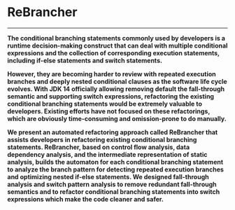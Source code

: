 # ReBrancher

---

**The conditional branching statements commonly used by developers is a runtime decision-making construct that can deal with multiple conditional expressions and the collection of corresponding execution statements, including if-else statements and switch statements.**

**However, they are becoming harder to review with repeated execution branches and deeply nested conditional clauses as the software life cycle evolves. With JDK 14 officially allowing removing default the fall-through semantic and supporting switch expressions, refactoring the existing conditional branching statements would be extremely valuable to developers. Existing efforts have not focused on these refactorings, which are obviously time-consuming and omission-prone to do manually.**

**We present an automated refactoring approach called ReBrancher that assists developers in refactoring existing conditional branching statements. ReBrancher, based on control flow analysis, data dependency analysis, and the intermediate representation of static analysis, builds the automaton for each conditional branching statement to analyze the branch pattern for detecting repeated execution branches and optimizing nested if-else statements. We designed fall-through analysis and switch pattern analysis to remove redundant fall-through semantics and to refactor conditional branching statements into switch expressions which make the code cleaner and safer.**
